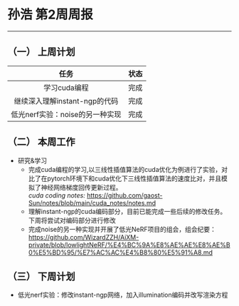 # 孙浩 第2周周报
--- 

## （一） 上周计划

| 任务 | 状态 |
| :----: | :----: |
| 学习cuda编程 | 完成 |
| 继续深入理解instant-ngp的代码 | 完成 |
| 低光nerf实验：noise的另一种实现 | 完成 |

## （二） 本周工作
* 研究&学习
  - 完成cuda编程的学习,以三线性插值算法的cuda优化为例进行了实验，对比了在pytorch环境下和cuda优化下三线性插值算法的速度比对，并且模拟了神经网络梯度回传更新过程。<br/>
  *cuda coding notes:* https://github.com/gaost-Sun/notes/blob/main/cuda_notes/notes.md
  - 理解instant-ngp的cuda编码部分，目前已能完成一些后续的修改任务。下周将尝试对编码部分进行修改
  - 完成noise的另一种实现并开展了低光NeRF项目的组会，组会纪要：https://github.com/WizardZZH/AiXM-private/blob/lowlightNeRF/%E4%BC%9A%E8%AE%AE%E8%AE%B0%E5%BD%95/%E7%AC%AC%E4%B8%80%E5%91%A8.md



## （三） 下周计划
* 低光nerf实验：修改instant-ngp网络，加入illumination编码并改写渲染方程
